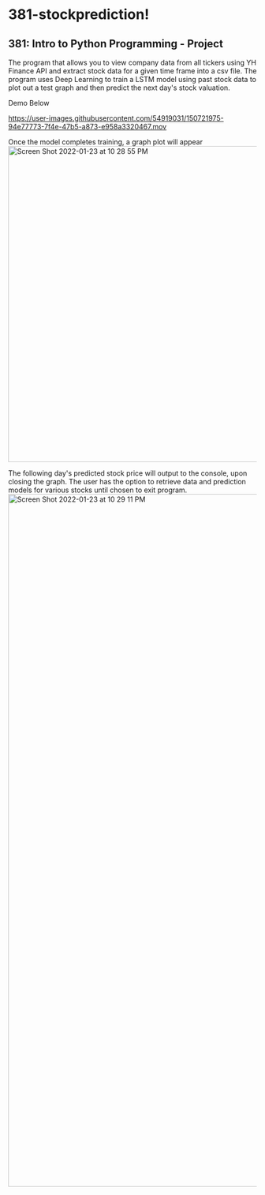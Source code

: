 # 381-stockprediction!
## 381: Intro to Python Programming - Project

The program that allows you to view company data from all tickers using YH Finance API and extract stock data for a given time frame into a csv file. 
The program uses Deep Learning to train a LSTM model using past stock data to plot out a test graph and then predict the next day's stock valuation. 

Demo Below 

https://user-images.githubusercontent.com/54919031/150721975-94e77773-7f4e-47b5-a873-e958a3320467.mov


Once the model completes training, a graph plot will appear
<img width="641" alt="Screen Shot 2022-01-23 at 10 28 55 PM" src="https://user-images.githubusercontent.com/54919031/150721759-1a6e80e3-e24d-4dd6-b27e-98a1b2c7cce4.png">

The following day's predicted stock price will output to the console, upon closing the graph. The user has the option to retrieve data and prediction models for various stocks until chosen to exit program.
<img width="1405" alt="Screen Shot 2022-01-23 at 10 29 11 PM" src="https://user-images.githubusercontent.com/54919031/150721769-0e8ff57d-8497-40ef-aa1a-b74299c9ad55.png">
